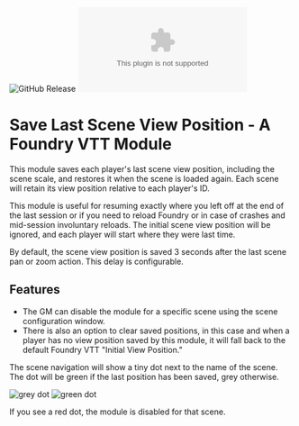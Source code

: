 ![GitHub Release](https://img.shields.io/github/v/release/misthero/last-scene-view) ![Downloads](https://img.shields.io/github/downloads/misthero/last-scene-view/last-scene-view.zip?style=flat&logoColor=red&label=Downloads&labelColor=darkred&color=green) 

# Save Last Scene View Position - A Foundry VTT Module

This module saves each player's last scene view position, including the scene scale, and restores it when the scene is loaded again. Each scene will retain its view position relative to each player's ID.

This module is useful for resuming exactly where you left off at the end of the last session or if you need to reload Foundry or in case of crashes and mid-session involuntary reloads. The initial scene view position will be ignored, and each player will start where they were last time.

By default, the scene view position is saved 3 seconds after the last scene pan or zoom action. This delay is configurable.

## Features
- The GM can disable the module for a specific scene using the scene configuration window. 
- There is also an option to clear saved positions, in this case and when a player has no view position saved by this module, it will fall back to the default Foundry VTT "Initial View Position."

The scene navigation will show a tiny dot next to the name of the scene. The dot will be green if the last position has been saved, grey otherwise. 

![grey dot](https://i.postimg.cc/0ykYn7QB/screenshot-222.png)  ![green dot](https://i.postimg.cc/tJGPxxwD/screenshot-222.png)


If you see a red dot, the module is disabled for that scene.
